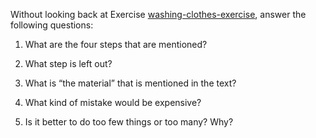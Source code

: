 

Without looking back at
Exercise <a class="exerciseRef" href="{{ site.baseurl }}/nlp-english-exercises/ex_1/">washing-clothes-exercise</a>, answer the following
questions:<br>

1.  What are the four steps that are mentioned?<br>

2.  What step is left out?<br>

3.  What is “the material” that is mentioned in the text?<br>

4.  What kind of mistake would be expensive?<br>

5.  Is it better to do too few things or too many? Why?<br>

